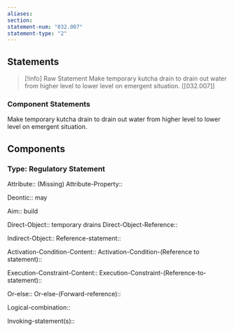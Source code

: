 ```yaml
---
aliases: 
section: 
statement-num: "032.007"
statement-type: "2"
---
```

## Statements 
> [!info] Raw Statement
> Make temporary kutcha drain to drain out water from higher level to lower level on emergent situation. [[032.007]]
 
> 

### Component Statements
Make temporary kutcha drain to drain out water from higher level to lower level on emergent situation. 
 
## Components
### Type: Regulatory Statement
Attribute:: (Missing)
Attribute-Property::

Deontic:: may

Aim:: build

Direct-Object:: temporary drains
Direct-Object-Reference:: 

Indirect-Object::
	Reference-statement::

Activation-Condition-Content::
	Activation-Condition-(Reference to statement)::

Execution-Constraint-Content::
	Execution-Constraint-(Reference-to-statement)::

Or-else::
	Or-else-(Forward-reference)::

Logical-combination::

Invoking-statement(s)::